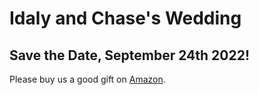 # Idaly and Chase's Wedding

## Save the Date, September 24th 2022!

Please buy us a good gift on [Amazon](https://www.amazon.com/wedding/share/idalyandchase
). 

